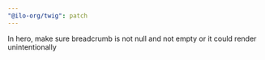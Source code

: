 ```yaml
---
"@ilo-org/twig": patch
---
```


In hero, make sure breadcrumb is not null and not empty or it could render unintentionally
